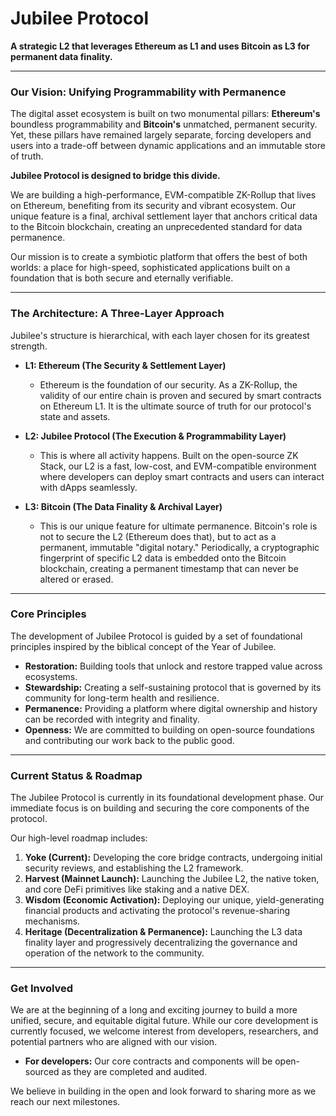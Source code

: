 # Jubilee Protocol

**A strategic L2 that leverages Ethereum as L1 and uses Bitcoin as L3 for permanent data finality.**

---

### **Our Vision: Unifying Programmability with Permanence**

The digital asset ecosystem is built on two monumental pillars: **Ethereum's** boundless programmability and **Bitcoin's** unmatched, permanent security. Yet, these pillars have remained largely separate, forcing developers and users into a trade-off between dynamic applications and an immutable store of truth.

**Jubilee Protocol is designed to bridge this divide.**

We are building a high-performance, EVM-compatible ZK-Rollup that lives on Ethereum, benefiting from its security and vibrant ecosystem. Our unique feature is a final, archival settlement layer that anchors critical data to the Bitcoin blockchain, creating an unprecedented standard for data permanence.

Our mission is to create a symbiotic platform that offers the best of both worlds: a place for high-speed, sophisticated applications built on a foundation that is both secure and eternally verifiable.

---

### **The Architecture: A Three-Layer Approach**

Jubilee's structure is hierarchical, with each layer chosen for its greatest strength.

*   **L1: Ethereum (The Security & Settlement Layer)**
    *   Ethereum is the foundation of our security. As a ZK-Rollup, the validity of our entire chain is proven and secured by smart contracts on Ethereum L1. It is the ultimate source of truth for our protocol's state and assets.

*   **L2: Jubilee Protocol (The Execution & Programmability Layer)**
    *   This is where all activity happens. Built on the open-source ZK Stack, our L2 is a fast, low-cost, and EVM-compatible environment where developers can deploy smart contracts and users can interact with dApps seamlessly.

*   **L3: Bitcoin (The Data Finality & Archival Layer)**
    *   This is our unique feature for ultimate permanence. Bitcoin's role is not to secure the L2 (Ethereum does that), but to act as a permanent, immutable "digital notary." Periodically, a cryptographic fingerprint of specific L2 data is embedded onto the Bitcoin blockchain, creating a permanent timestamp that can never be altered or erased.

---

### **Core Principles**

The development of Jubilee Protocol is guided by a set of foundational principles inspired by the biblical concept of the Year of Jubilee.

*   **Restoration:** Building tools that unlock and restore trapped value across ecosystems.
*   **Stewardship:** Creating a self-sustaining protocol that is governed by its community for long-term health and resilience.
*   **Permanence:** Providing a platform where digital ownership and history can be recorded with integrity and finality.
*   **Openness:** We are committed to building on open-source foundations and contributing our work back to the public good.

---

### **Current Status & Roadmap**

The Jubilee Protocol is currently in its foundational development phase. Our immediate focus is on building and securing the core components of the protocol.

Our high-level roadmap includes:

1.  **Yoke (Current):** Developing the core bridge contracts, undergoing initial security reviews, and establishing the L2 framework.
2.  **Harvest (Mainnet Launch):** Launching the Jubilee L2, the native token, and core DeFi primitives like staking and a native DEX.
3.  **Wisdom (Economic Activation):** Deploying our unique, yield-generating financial products and activating the protocol's revenue-sharing mechanisms.
4.  **Heritage (Decentralization & Permanence):** Launching the L3 data finality layer and progressively decentralizing the governance and operation of the network to the community.

---

### **Get Involved**

We are at the beginning of a long and exciting journey to build a more unified, secure, and equitable digital future. While our core development is currently focused, we welcome interest from developers, researchers, and potential partners who are aligned with our vision.

*   **For developers:** Our core contracts and components will be open-sourced as they are completed and audited. 

We believe in building in the open and look forward to sharing more as we reach our next milestones.
